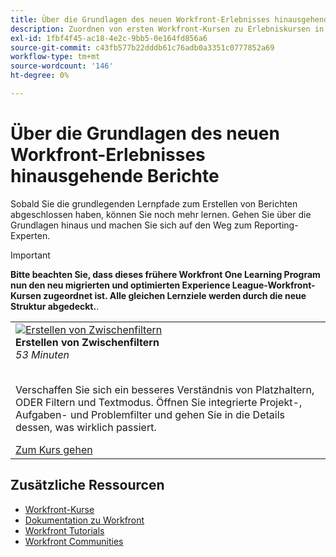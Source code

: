 ```yaml
---
title: Über die Grundlagen des neuen Workfront-Erlebnisses hinausgehende Berichte
description: Zuordnen von ersten Workfront-Kursen zu Erlebniskursen in Liga-Kursen
exl-id: 1fbf4f45-ac18-4e2c-9bb5-0e164fd856a6
source-git-commit: c43fb577b22dddb61c76adb0a3351c0777852a69
workflow-type: tm+mt
source-wordcount: '146'
ht-degree: 0%

---
```


# Über die Grundlagen des neuen Workfront-Erlebnisses hinausgehende Berichte

Sobald Sie die grundlegenden Lernpfade zum Erstellen von Berichten abgeschlossen haben, können Sie noch mehr lernen. Gehen Sie über die Grundlagen hinaus und machen Sie sich auf den Weg zum Reporting-Experten.

>[!IMPORTANT]
>
>**Bitte beachten Sie, dass dieses frühere Workfront One Learning Program nun den neu migrierten und optimierten Experience League-Workfront-Kursen zugeordnet ist.  Alle gleichen Lernziele werden durch die neue Struktur abgedeckt.**.

<table>
  <tr>
   <td>
      <a href="https://experienceleague.adobe.com/?recommended=Workfront-U-1-2022.2.reporting">
      <img alt="Erstellen von Zwischenfiltern" src="https://cdn.experienceleague.adobe.com/thumb/create-intermediate-filters.png"/>
      </a>
      <div>
         <strong>Erstellen von Zwischenfiltern</strong></a>         
         <br/><em>53 Minuten</em>
      </div>
      <p>
        <br/>
         Verschaffen Sie sich ein besseres Verständnis von Platzhaltern, ODER Filtern und Textmodus. Öffnen Sie integrierte Projekt-, Aufgaben- und Problemfilter und gehen Sie in die Details dessen, was wirklich passiert.
      </p>
      <a  rel="noreferrer" target="_blank" href="https://experienceleague.adobe.com/?recommended=Workfront-U-1-2022.2.reporting" class="spectrum-Button spectrum-Button--primary spectrum-Button--sizeM">
      <span class="spectrum-Button-label has-no-wrap has-text-weight-bold">Zum Kurs gehen</span>
      </a>
   </td>   
  </tr>

</table>

## Zusätzliche Ressourcen

* [Workfront-Kurse](https://experienceleague.adobe.com/?lang=en&amp;Solution=Workfront#courses)
* [Dokumentation zu Workfront](https://experienceleague.adobe.com/docs/workfront.html)
* [Workfront Tutorials](https://experienceleague.adobe.com/docs/workfront-learn/tutorials-workfront/home.html)
* [Workfront Communities](https://experienceleaguecommunities.adobe.com/t5/workfront/ct-p/workfront)
